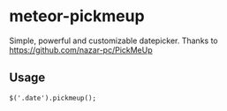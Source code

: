 # meteor-pickmeup
Simple, powerful and customizable datepicker. Thanks to https://github.com/nazar-pc/PickMeUp

## Usage

```
$('.date').pickmeup();
```
